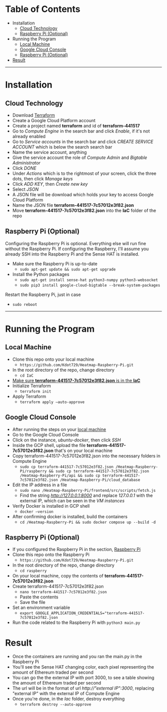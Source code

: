 # Table of Contents
- Installation
    - [Cloud Technology](#cloud-technology)
    - [Raspberry Pi (Optional)](#raspberry-pi-optional)
- Running the Program
    - [Local Machine](#local-machine)
    - [Google Cloud Console](#google-cloud-console)
    - [Raspberry Pi (Optional)](#raspberry-pi-optional-1)
- [Result](#result)
---

# Installation 
## Cloud Technology
- Download [Terraform](https://developer.hashicorp.com/terraform/install)
- Create a Google Cloud Platform account
- Create a project named **terraform** and id of  **terraform-441517**
- Go to *Compute Engine* in the search bar and click *Enable*, if it's not already enabled
- Go to *Service accounts* in the search bar
and click *CREATE SERVICE ACCOUNT* which is below the search search bar
- Name the service account, anything
-  Give the service account the role of *Compute Admin* and *Bigtable Administrator*
- Click *DONE*
- Under *Actions* which is to the rightmost of your screen, click the three dots, then click *Manage keys*
- Click *ADD KEY*, then *Create new key*
- Select *JSON*
- A JSON file will be download which holds your key to access Google Cloud Platform 
- Name the JSON file **terraform-441517-7c57012e3f82.json**
- Move **terraform-441517-7c57012e3f82.json** into the **IaC** folder of the repo

## Raspberry Pi (Optional)
Configuring the Raspberry Pi is optional. Everything else will run fine without the Raspberry Pi. If configuring the Raspberry, I'll assume you already SSH into the Raspberry Pi and the Sense HAT is installed.

- Make sure the Raspberry Pi is up-to-date
    - ```sudo apt-get update && sudo apt-get upgrade```
- Install the Python packages
    - ```sudo apt-get install sense-hat python3-numpy python3-websocket```
    - ```sudo pip3 install google-cloud-bigtable --break-system-packages```

Restart the Raspberry Pi, just in case
- ```sudo reboot```

---

# Running the Program
## Local Machine
- Clone this repo onto your local machine
    - ```https://github.com/Kdot729/Heatmap-Raspberry-Pi.git```
- In the root directory of the repo, change directory
    - ```cd IaC```
- [Make sure **terraform-441517-7c57012e3f82.json** is in the **IaC**](#L33)
- Initialize Terraform
    - ```terraform init```
- Apply Terraform
    - ```terraform apply –auto-approve```

## Google Cloud Console
- After running the steps on your [local machine](#local-machine)
- Go to the Google Cloud Console
- Click on the instance, *ubuntu-docker*, then click *SSH*
- Inside the GCP shell, upload the file **terraform-441517-7c57012e3f82.json** that's on your local machine
- Copy terraform-441517-7c57012e3f82.json into the necessary folders in Compute Engine
    - ```sudo cp terraform-441517-7c57012e3f82.json /Heatmap-Raspberry-Pi/raspberry && sudo cp terraform-441517-7c57012e3f82.json /Heatmap-Raspberry-Pi/api && sudo cp terraform-441517-7c57012e3f82.json /Heatmap-Raspberry-Pi/cloud_database```
- Edit the IP address in a file
    - ```sudo nano /Heatmap-Raspberry-Pi/frontend/src/scripts/fetch.js```
    - Find the string *http://127.0.0.1:8000* and replace *127.0.0.1* with the external IP, which can be seen in the *VM instances*
- Verify Docker is installed in GCP shell
    - ```docker –version```
- After confirming docker is installed, build the containers
    - ```cd /Heatmap-Raspberry-Pi && sudo docker compose up --build -d```

## Raspberry Pi (Optional)
- If you configured the Raspberry Pi in the section, [Raspberry Pi](#raspberry-pi-optional)
- Clone this repo onto the Raspberry Pi
    - ```https://github.com/Kdot729/Heatmap-Raspberry-Pi.git```
- In the root directory of the repo, change directory
    - ```cd raspberry```
- On your local machine, copy the contents of **terraform-441517-7c57012e3f82.json**
- Create terraform-441517-7c57012e3f82.json
    - ```nano terraform-441517-7c57012e3f82.json```
    - Paste the contents
    - Save the file
- Set an environment variable
    - ```export GOOGLE_APPLICATION_CREDENTIALS="terraform-441517-7c57012e3f82.json```
- Run the code related to the Raspberry Pi with ```python3 main.py```

# Result
- Once the containers are running and you ran the main.py in the Raspberry Pi
- You'll see the Sense HAT changing color, each pixel representing the amount of Ethereum traded per second
- You can go the the external IP with port 3000, to see a table showing the amount of Ethereum traded per second
- The url will be in the format of url *http://"external IP":3000*, replacing "external IP" with the external IP of Compute Engine
- Once you're done, in the *Iac* folder, destroy everything
    - ```terraform destroy --auto-approve```